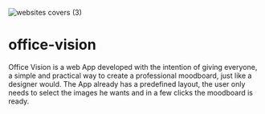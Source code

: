 ![websites covers (3)](https://github.com/user-attachments/assets/cfa89bc9-dfed-4e91-95b4-ae323a2a328f)


# office-vision
Office Vision is a web App developed with the intention of giving everyone, a simple and practical way to create a professional moodboard, just like a designer would. The App already has a predefined layout, the user only needs to select the images he wants and in a few clicks the moodboard is ready.
